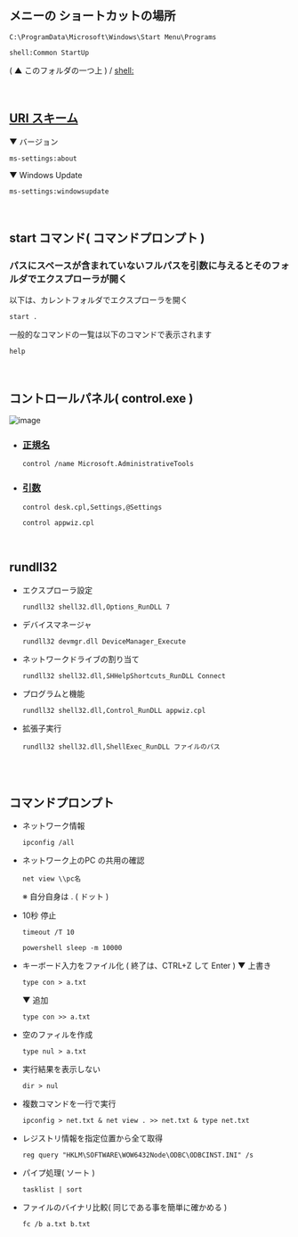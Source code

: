 ## メニーの ショートカットの場所
```
C:\ProgramData\Microsoft\Windows\Start Menu\Programs
```

```
shell:Common StartUp
```
( ▲ このフォルダの一つ上 ) / [shell:](https://www.den-tsu.net/windowsshell/)

<br>

## [URI スキーム](https://docs.microsoft.com/ja-jp/windows/uwp/launch-resume/launch-settings-app)
▼ バージョン
```
ms-settings:about
```
▼ Windows Update
```
ms-settings:windowsupdate
```

<br>


## start コマンド( コマンドプロンプト )

### パスにスペースが含まれていないフルパスを引数に与えるとそのフォルダでエクスプローラが開く

以下は、カレントフォルダでエクスプローラを開く
```
start .
```

一般的なコマンドの一覧は以下のコマンドで表示されます
```
help
```


<br>


## コントロールパネル( control.exe )
![image](https://github.com/winofsql/subject/assets/1501327/3bcfa9c4-4ae8-4905-894e-c66a6e71e881)

- ### [正規名](https://learn.microsoft.com/en-us/windows/win32/shell/controlpanel-canonical-names)
  ```
  control /name Microsoft.AdministrativeTools
  ```
- ### [引数](https://learn.microsoft.com/en-us/windows/win32/shell/executing-control-panel-items)
  ```
  control desk.cpl,Settings,@Settings
  ```
  ```
  control appwiz.cpl
  ```

<br>

## rundll32
- エクスプローラ設定
  ```
  rundll32 shell32.dll,Options_RunDLL 7
  ```
- デバイスマネージャ
  ```
  rundll32 devmgr.dll DeviceManager_Execute
  ```
- ネットワークドライブの割り当て
  ```
  rundll32 shell32.dll,SHHelpShortcuts_RunDLL Connect
  ```
- プログラムと機能
  ```
  rundll32 shell32.dll,Control_RunDLL appwiz.cpl
  ```
- 拡張子実行
  ```
  rundll32 shell32.dll,ShellExec_RunDLL ファイルのパス
  ```

<br>

<br>

## コマンドプロンプト
- ネットワーク情報
  ```
  ipconfig /all
  ``` 

- ネットワーク上のPC の共用の確認
  ```
  net view \\pc名
  ```
  ※ 自分自身は . ( ドット )

- 10秒 停止
  ```
  timeout /T 10
  ``` 
  ```
  powershell sleep -m 10000
  ``` 

- キーボード入力をファイル化 ( 終了は、CTRL+Z して Enter )
  ▼ 上書き
  ```
  type con > a.txt
  ```
  ▼ 追加
  ```
  type con >> a.txt
  ``` 

- 空のファィルを作成
  ```
  type nul > a.txt
  ``` 

- 実行結果を表示しない
  ```
  dir > nul
  ``` 

- 複数コマンドを一行で実行
  ```
  ipconfig > net.txt & net view . >> net.txt & type net.txt
  ``` 

- レジストリ情報を指定位置から全て取得
  ```
  reg query "HKLM\SOFTWARE\WOW6432Node\ODBC\ODBCINST.INI" /s
  ``` 

- パイプ処理( ソート )
  ```
  tasklist | sort
  ``` 

- ファイルのバイナリ比較( 同じである事を簡単に確かめる )
  ```
  fc /b a.txt b.txt
  ``` 

